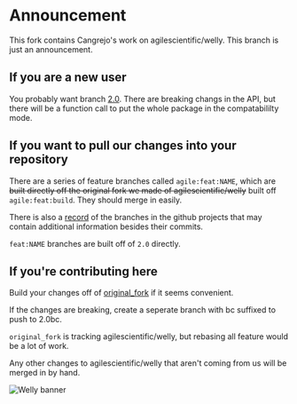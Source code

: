 # Announcement

This fork contains Cangrejo's work on agilescientific/welly. This branch is just an announcement.

## If you are a new user

You probably want branch [2.0](github.com/cangrejogeo/welly/tree/2.0). There are breaking changs in the API, but there will be a function call to put the whole package in the compatabililty mode.

## If you want to pull our changes into your repository

There are a series of feature branches called `agile:feat:NAME`, which are ~~built directly off the original fork we made of agilescientific/welly~~ built off `agile:feat:build`. They should merge in easily.

There is also a [record](github.com/orgs/cangrejogeo/proejcts/7/views/1) of the branches in the github projects that may contain additional information besides their commits.

`feat:NAME` branches are built off of `2.0` directly. 

## If you're contributing here

Build your changes off of [original_fork](github.com/cangrejogeo/welly/tree/original_fork) if it seems convenient. 

If the changes are breaking, create a seperate branch with bc suffixed to push to 2.0bc.

`original_fork` is tracking agilescientific/welly, but rebasing all feature would be a lot of work.

Any other changes to agilescientific/welly that aren't coming from us will be merged in by hand.

![Welly banner](https://www.dropbox.com/s/a8jg7zomi4wgolb/welly_banner.png?raw=1)

